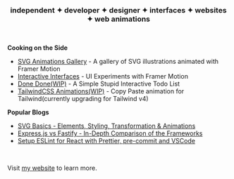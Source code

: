 <br>

<h3 align="center">independent ✦ developer ✦ designer  ✦ interfaces ✦ websites ✦ web animations</h3>

<br>

**Cooking on the Side**
- [SVG Animations Gallery](https://svg-animations-gallery.vercel.app/) - A gallery of SVG illustrations animated with Framer Motion
- [Interactive Interfaces](https://interactive-interfaces.vercel.app/) - UI Experiments with Framer Motion
- [Done Done(WIP)](https://done-done-beta.vercel.app/) - A Simple Stupid Interactive Todo List
- [TailwindCSS Animations(WIP)](https://tailwindanimations.vercel.app/) - Copy Paste animation for Tailwind(currently upgrading for Tailwind v4)




**Popular Blogs**

- [SVG Basics - Elements, Styling, Transformation & Animations](https://www.inkoop.io/blog/svg-basics-element-styling-transformation-animations/)
- [Express.js vs Fastify - In-Depth Comparison of the Frameworks](https://www.inkoop.io/blog/express-vs-fastify-in-depth-comparison-of-node-js-frameworks/)
- [Setup ESLint for React with Prettier, pre-commit and VSCode](https://www.inkoop.io/blog/setup-eslint-for-react-with-prettier-pre-commit-and-vscode/)

<br>

Visit [my website](https://nirnejak.com) to learn more.
